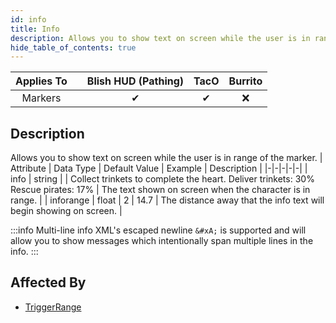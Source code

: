 ```yaml
---
id: info
title: Info
description: Allows you to show text on screen while the user is in range of the marker.
hide_table_of_contents: true
---
```

| Applies To | | Blish HUD (Pathing) | TacO | Burrito |
|-|-|-|-|-|
| <center>Markers</center> | | <center>✔</center> | <center>✔</center> | <center>❌</center> |



## Description
Allows you to show text on screen while the user is in range of the marker.
| Attribute | Data Type | Default Value | Example | Description |
|-|-|-|-|-|
| info | string |  | Collect trinkets to complete the heart.&#xA;Deliver trinkets: 30%&#xA;Rescue pirates: 17% | The text shown on screen when the character is in range. | 
| inforange | float | 2 | 14.7 | The distance away that the info text will begin showing on screen. | 

:::info Multi-line info
XML's escaped newline `&#xA;` is supported and will allow you to show messages which intentionally span multiple lines in the info.
:::




## Affected By
- [TriggerRange](/docs/marker-dev/attributes/triggerrange)

